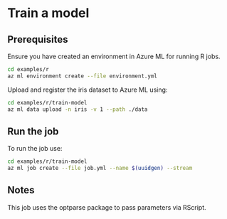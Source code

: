 # Train a model

## Prerequisites
Ensure you have created an environment in Azure ML for running R jobs.

```bash
cd examples/r
az ml environment create --file environment.yml
```

Upload and register the iris dataset to Azure ML using:

```bash
cd examples/r/train-model
az ml data upload -n iris -v 1 --path ./data
```

## Run the job

To run the job use:

```bash
cd examples/r/train-model
az ml job create --file job.yml --name $(uuidgen) --stream
```

## Notes

This job uses the optparse package to pass parameters via RScript. 
